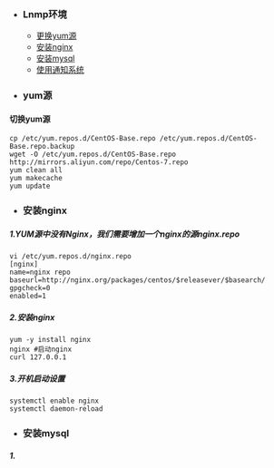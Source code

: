 + ### Lnmp环境 
    + [更换yum源](#yum源)
    + [安装nginx](#安装nginx)
    + [安装mysql](#安装mysql)
    + [使用通知系统](#使用通知系统)
+ ### yum源
#### 切换yum源
```
cp /etc/yum.repos.d/CentOS-Base.repo /etc/yum.repos.d/CentOS-Base.repo.backup
wget -O /etc/yum.repos.d/CentOS-Base.repo http://mirrors.aliyun.com/repo/Centos-7.repo
yum clean all
yum makecache
yum update
```
+ ### 安装nginx

##### 1.YUM源中没有Nginx，我们需要增加一个nginx的源nginx.repo
```
vi /etc/yum.repos.d/nginx.repo
[nginx]
name=nginx repo
baseurl=http://nginx.org/packages/centos/$releasever/$basearch/
gpgcheck=0
enabled=1
```
##### 2.安装nginx
```
yum -y install nginx
nginx #启动nginx
curl 127.0.0.1
```
##### 3.开机启动设置
```
systemctl enable nginx
systemctl daemon-reload
```
+ ### 安装mysql
##### 1.
